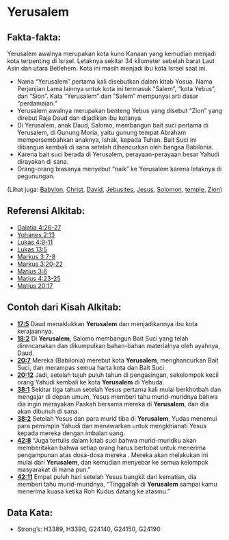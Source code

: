 # Yerusalem

## Fakta-fakta:

Yerusalem awalnya merupakan kota kuno Kanaan yang kemudian menjadi kota terpenting di Israel. Letaknya sekitar 34 kilometer sebelah barat Laut Asin dan utara Betlehem. Kota ini masih menjadi ibu kota Israel saat ini.

* Nama “Yerusalem” pertama kali disebutkan dalam kitab Yosua. Nama Perjanjian Lama lainnya untuk kota ini termasuk “Salem”, “kota Yebus”, dan “Sion”. Kata “Yerusalem” dan “Salem” mempunyai arti dasar “perdamaian.”
* Yerusalem awalnya merupakan benteng Yebus yang disebut “Zion” yang direbut Raja Daud dan dijadikan ibu kotanya.
* Di Yerusalem, anak Daud, Salomo, membangun bait suci pertama di Yerusalem, di Gunung Moria, yaitu gunung tempat Abraham mempersembahkan anaknya, Ishak, kepada Tuhan. Bait Suci ini dibangun kembali di sana setelah dihancurkan oleh bangsa Babilonia.
* Karena bait suci berada di Yerusalem, perayaan-perayaan besar Yahudi dirayakan di sana.
* Orang-orang biasanya menyebut “naik” ke Yerusalem karena letaknya di pegunungan.

(Lihat juga: [Babylon](../names/babylon.md), [Christ](../kt/christ.md), [David](../names/david.md), [Jebusites](../names/jebusites.md), [Jesus](../kt/jesus.md), [Solomon](../names/solomon.md), [temple](../kt/temple.md), [Zion](../kt/zion.md))

## Referensi Alkitab:

* [Galatia 4:26-27](rc://en/tn/help/gal/04/26)
* [Yohanes 2:13](rc://en/tn/help/jhn/02/13)
* [Lukas 4:9-11](rc://en/tn/help/luk/04/09)
* [Lukas 13:5](rc://en/tn/help/luk/13/05)
* [Markus 3:7-8](rc://en/tn/help/mrk/03/07)
* [Markus 3:20-22](rc://en/tn/help/mrk/03/20)
* [Matius 3:6](rc://en/tn/help/mat/03/06)
* [Matius 4:23-25](rc://en/tn/help/mat/04/23)
* [Matius 20:17](rc://en/tn/help/mat/20/17)

## Contoh dari Kisah Alkitab:

* __[17:5](rc://en/tn/help/obs/17/05)__ Daud menaklukkan __Yerusalem__ dan menjadikannya ibu kota kerajaannya.
* __[18:2](rc://en/tn/help/obs/18/02)__ Di __Yerusalem__, Salomo membangun Bait Suci yang telah direncanakan dan dikumpulkan bahan-bahan materialnya oleh ayahnya, Daud.
* __[20:7](rc://en/tn/help/obs/20/07)__ Mereka (Babilonia) merebut kota __Yerusalem__, menghancurkan Bait Suci, dan merampas semua harta kota dan Bait Suci.
* __[20:12](rc://en/tn/help/obs/20/12)__ Jadi, setelah tujuh puluh tahun di pengasingan, sekelompok kecil orang Yahudi kembali ke kota __Yerusalem__ di Yehuda.
* __[38:1](rc://en/tn/help/obs/38/01)__ Sekitar tiga tahun setelah Yesus pertama kali mulai berkhotbah dan mengajar di depan umum, Yesus memberi tahu murid-muridnya bahwa dia ingin merayakan Paskah bersama mereka di __Yerusalem__, dan dia akan dibunuh di sana.
* __[38:2](rc://en/tn/help/obs/38/02)__ Setelah Yesus dan para murid tiba di __Yerusalem__, Yudas menemui para pemimpin Yahudi dan menawarkan untuk mengkhianati Yesus kepada mereka dengan imbalan uang.
* __[42:8](rc://en/tn/help/obs/42/08)__ “Juga tertulis dalam kitab suci bahwa murid-muridku akan memberitakan bahwa setiap orang harus bertobat untuk menerima pengampunan atas dosa-dosa mereka . Mereka akan melakukan ini mulai dari __Yerusalem__, dan kemudian menyebar ke semua kelompok masyarakat di mana pun.”
* __[42:11](rc://en/tn/help/obs/42/11)__ Empat puluh hari setelah Yesus bangkit dari kematian, dia memberi tahu murid-muridnya, “Tinggallah di __Yerusalem__ sampai kamu menerima kuasa ketika Roh Kudus datang ke atasmu.”

## Data Kata:

* Strong’s: H3389, H3390, G24140, G24150, G24190
